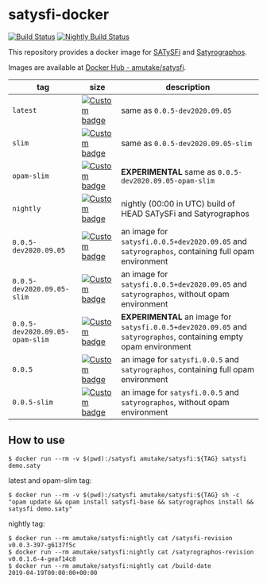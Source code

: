 satysfi-docker
==============

[![Build Status](https://github.com/amutake/satysfi-docker/workflows/build/badge.svg)](https://github.com/amutake/satysfi-docker/actions?query=workflow%3Abuild)
[![Nightly Build Status](https://github.com/amutake/satysfi-docker/workflows/nightly/badge.svg)](https://github.com/amutake/satysfi-docker/actions?query=workflow%3Anightly)

This repository provides a docker image for [SATySFi](https://github.com/gfngfn/SATySFi) and [Satyrographos](https://github.com/na4zagin3/satyrographos).

Images are available at [Docker Hub - amutake/satysfi](https://hub.docker.com/r/amutake/satysfi/).

| tag | size | description |
| --- | ---- | ----------- |
| `latest` | [![Custom badge](https://img.shields.io/endpoint?url=https%3A%2F%2Fdocker-hub-shields-io-xvyqxicwkq-uc.a.run.app%2Famutake%2Fsatysfi%2Flatest)](https://microbadger.com/images/amutake/satysfi "Get your own image badge on microbadger.com") | same as `0.0.5-dev2020.09.05` |
| `slim` | [![Custom badge](https://img.shields.io/endpoint?url=https%3A%2F%2Fdocker-hub-shields-io-xvyqxicwkq-uc.a.run.app%2Famutake%2Fsatysfi%2Fslim)](https://microbadger.com/images/amutake/satysfi:slim "Get your own image badge on microbadger.com") | same as `0.0.5-dev2020.09.05-slim` |
| `opam-slim` | [![Custom badge](https://img.shields.io/endpoint?url=https%3A%2F%2Fdocker-hub-shields-io-xvyqxicwkq-uc.a.run.app%2Famutake%2Fsatysfi%2Fopam-slim)](https://microbadger.com/images/amutake/satysfi:opam-slim "Get your own image badge on microbadger.com") | **EXPERIMENTAL** same as `0.0.5-dev2020.09.05-opam-slim` |
| `nightly` | [![Custom badge](https://img.shields.io/endpoint?url=https%3A%2F%2Fdocker-hub-shields-io-xvyqxicwkq-uc.a.run.app%2Famutake%2Fsatysfi%2Fnightly)](https://microbadger.com/images/amutake/satysfi:nightly "Get your own image badge on microbadger.com") | nightly (00:00 in UTC) build of HEAD SATySFi and Satyrographos |
| `0.0.5-dev2020.09.05` | [![Custom badge](https://img.shields.io/endpoint?url=https%3A%2F%2Fdocker-hub-shields-io-xvyqxicwkq-uc.a.run.app%2Famutake%2Fsatysfi%2F0.0.5-dev2020.09.05)](https://microbadger.com/images/amutake/satysfi:0.0.5-dev2020.09.05 "Get your own image badge on microbadger.com") | an image for `satysfi.0.0.5+dev2020.09.05` and `satyrographos`, containing full opam environment |
| `0.0.5-dev2020.09.05-slim` | [![Custom badge](https://img.shields.io/endpoint?url=https%3A%2F%2Fdocker-hub-shields-io-xvyqxicwkq-uc.a.run.app%2Famutake%2Fsatysfi%2F0.0.5-dev2020.09.05-slim)](https://microbadger.com/images/amutake/satysfi:0.0.5-dev2020.09.05-slim "Get your own image badge on microbadger.com") | an image for `satysfi.0.0.5+dev2020.09.05` and `satyrographos`, without opam environment |
| `0.0.5-dev2020.09.05-opam-slim` | [![Custom badge](https://img.shields.io/endpoint?url=https%3A%2F%2Fdocker-hub-shields-io-xvyqxicwkq-uc.a.run.app%2Famutake%2Fsatysfi%2F0.0.5-dev2020.09.05-opam-slim)](https://microbadger.com/images/amutake/satysfi:0.0.5-dev2020.09.05-opam-slim "Get your own image badge on microbadger.com") | **EXPERIMENTAL** an image for `satysfi.0.0.5+dev2020.09.05` and `satyrographos`, containing empty opam environment |
| `0.0.5` | [![Custom badge](https://img.shields.io/endpoint?url=https%3A%2F%2Fdocker-hub-shields-io-xvyqxicwkq-uc.a.run.app%2Famutake%2Fsatysfi%2F0.0.5)](https://microbadger.com/images/amutake/satysfi:0.0.5 "Get your own image badge on microbadger.com") | an image for `satysfi.0.0.5` and `satyrographos`, containing full opam environment |
| `0.0.5-slim` | [![Custom badge](https://img.shields.io/endpoint?url=https%3A%2F%2Fdocker-hub-shields-io-xvyqxicwkq-uc.a.run.app%2Famutake%2Fsatysfi%2F0.0.5-slim)](https://microbadger.com/images/amutake/satysfi:0.0.5-slim "Get your own image badge on microbadger.com") | an image for `satysfi.0.0.5` and `satyrographos`, without opam environment |


How to use
----------

```
$ docker run --rm -v $(pwd):/satysfi amutake/satysfi:${TAG} satysfi demo.saty
```

latest and opam-slim tag:

```
$ docker run --rm -v $(pwd):/satysfi amutake/satysfi:${TAG} sh -c "opam update && opam install satysfi-base && satyrographos install && satysfi demo.saty"
```

nightly tag:

```
$ docker run --rm amutake/satysfi:nightly cat /satysfi-revision
v0.0.3-397-g6137f5c
$ docker run --rm amutake/satysfi:nightly cat /satyrographos-revision
v0.0.1.6-4-geaf14c8
$ docker run --rm amutake/satysfi:nightly cat /build-date
2019-04-19T00:00:00+00:00
```

